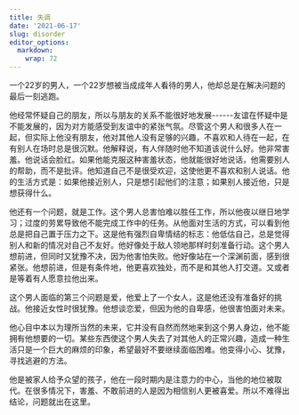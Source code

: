 ```yaml
---
title: 失调
date: '2021-06-17'
slug: disorder
editor_options: 
  markdown: 
    wrap: 72
---
```


一个22岁的男人，一个22岁想被当成成年人看待的男人，他却总是在解决问题的最后一刻逃跑。

他经常怀疑自己的朋友，所以与朋友的关系不能很好地发展------友谊在怀疑中是不能发展的，因为对方能感受到友谊中的紧张气氛。尽管这个男人和很多人在一起，但实际上他没有朋友，他对其他人没有足够的兴趣，不喜欢和人待在一起，在有别人在场时总是很沉默。他解释说，有人伴随时他不知道该说什么好。他非常害羞。他说话会脸红。如果他能克服这种害羞状态，他就能很好地说话，他需要别人的帮助，而不是批评。他知道自己不是很受欢迎，这使他更不喜欢和别人说话。他的生活方式是：如果他接近别人，只是想引起他们的注意；如果别人接近他，只是想获得什么。

他还有一个问题，就是工作。这个男人总害怕难以胜任工作，所以他夜以继日地学习；过度的劳累导致他不能完成工作中的任务。从他面对生活的方式，可以看到他总是把自己置于压力之下。这是他有强烈自卑情结的标志：他低估自己，总是觉得别人和新的情况对自己不友好。他好像处于敌人领地那样时刻准备行动。这个男人想前进，但同时又犹豫不决，因为他害怕失败。他好像站在一个深渊前面，感到很紧张。他想前进，但是有条件地，他更喜欢独处，而不是和其他人打交道。又或者是等着有人愿意拉他出来。

这个男人面临的第三个问题是爱，他爱上了一个女人，这是他还没有准备好的挑战。他接近女性时很犹豫。他想谈恋爱，但因为他的自卑感，他很害怕面对未来。

他心目中本以为理所当然的未来，它并没有自然而然地来到这个男人身边，他不能拥有他想要的一切。某些东西使这个男人失去了对其他人的正常兴趣，造成一种生活只是一个巨大的麻烦的印象，希望最好不要继续面临困难。他变得小心、犹豫，寻找逃避的方法。

他是被家人给予众望的孩子，他在一段时期内是注意力的中心，当他的地位被取代。在很多情况下，害羞、不敢前进的人是因为相信别人更被喜爱。所以不难得出结论，问题就出在这里。
